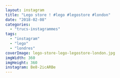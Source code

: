 ```yaml
---
layout: instagram
title: "Lego store ! #lego #legostore #london"
date: "2018-02-08"
categories: 
  - "trucs-instagrammes"
tags: 
  - "instagram"
  - "lego"
  - "londres"
coverImage: lego-store-lego-legostore-london.jpg
imgWidth: 360
imgHeight: 360
instagram: Be8-2icARBe
---
```

